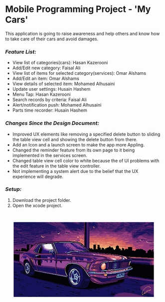 # Mobile Programming Project - 'My Cars'

This application is going to raise awareness and help others and know how to take care of their cars and avoid damages.


 
 
 ### _Feature List:_
  
  - View list of categories(cars): Hasan Kazerooni
  - Add/Edit new category: Faisal Ali
  - View list of items for selected category(services): Omar Alshams
  - Add/Edit an item: Omar Alshams
  - View details of selected item: Mohamed Alhusaini
  - Update user settings: Husain Hashem
  - Menu Tap: Hasan Kazerooni
  - Search records by criteria: Faisal Ali
  - Alert/notification push: Mohamed Alhusaini
  - Parts time recorder: Husain Hashem

### _Changes Since the Design Document:_

  - Improved UX elements like removing a specified delete button to sliding the table view cell and showing the delete button from there.
  - Add an Icon and a launch screen to make the app more Appling.
  - Changed the reminder feature from its own page to it being implemented in the services screen.
  - Changed table view cell color to white because the of UI problems with the edit feature in the table view controller.
  - Not implementing a system alert due to the belief that the UX experience will degrade.
  
  ### _Setup:_
    
  1. Download the project folder.
  2. Open the xcode project.
 



<br>

<p align='center'>
  <img src='car.gif'>
</p>

